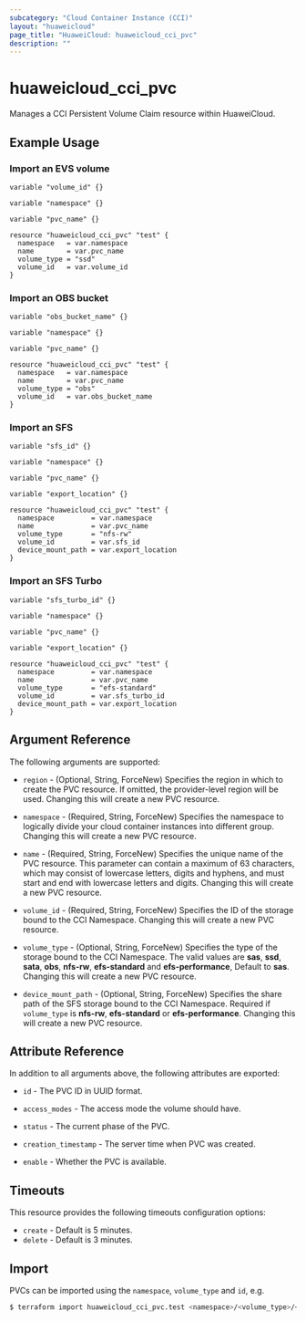 ```yaml
---
subcategory: "Cloud Container Instance (CCI)"
layout: "huaweicloud"
page_title: "HuaweiCloud: huaweicloud_cci_pvc"
description: ""
---
```


# huaweicloud_cci_pvc

Manages a CCI Persistent Volume Claim resource within HuaweiCloud.

## Example Usage

### Import an EVS volume

```hcl
variable "volume_id" {}

variable "namespace" {}

variable "pvc_name" {}

resource "huaweicloud_cci_pvc" "test" {
  namespace   = var.namespace
  name        = var.pvc_name
  volume_type = "ssd"
  volume_id   = var.volume_id
}
```

### Import an OBS bucket

```hcl
variable "obs_bucket_name" {}

variable "namespace" {}

variable "pvc_name" {}

resource "huaweicloud_cci_pvc" "test" {
  namespace   = var.namespace
  name        = var.pvc_name
  volume_type = "obs"
  volume_id   = var.obs_bucket_name
}
```

### Import an SFS

```hcl
variable "sfs_id" {}

variable "namespace" {}

variable "pvc_name" {}

variable "export_location" {}

resource "huaweicloud_cci_pvc" "test" {
  namespace         = var.namespace
  name              = var.pvc_name
  volume_type       = "nfs-rw"
  volume_id         = var.sfs_id
  device_mount_path = var.export_location
}
```

### Import an SFS Turbo

```hcl
variable "sfs_turbo_id" {}

variable "namespace" {}

variable "pvc_name" {}

variable "export_location" {}

resource "huaweicloud_cci_pvc" "test" {
  namespace         = var.namespace
  name              = var.pvc_name
  volume_type       = "efs-standard"
  volume_id         = var.sfs_turbo_id
  device_mount_path = var.export_location
}
```

## Argument Reference

The following arguments are supported:

* `region` - (Optional, String, ForceNew) Specifies the region in which to create the PVC resource. If omitted, the
  provider-level region will be used. Changing this will create a new PVC resource.

* `namespace` - (Required, String, ForceNew) Specifies the namespace to logically divide your cloud container instances
  into different group. Changing this will create a new PVC resource.

* `name` - (Required, String, ForceNew) Specifies the unique name of the PVC resource. This parameter can contain a
  maximum of 63 characters, which may consist of lowercase letters, digits and hyphens, and must start and end with
  lowercase letters and digits. Changing this will create a new PVC resource.

* `volume_id` - (Required, String, ForceNew) Specifies the ID of the storage bound to the CCI Namespace. Changing this
  will create a new PVC resource.

* `volume_type` - (Optional, String, ForceNew) Specifies the type of the storage bound to the CCI Namespace. The valid
  values are **sas**, **ssd**, **sata**, **obs**, **nfs-rw**, **efs-standard** and **efs-performance**,
  Default to **sas**. Changing this will create a new PVC resource.

* `device_mount_path` - (Optional, String, ForceNew) Specifies the share path of the SFS storage bound to the CCI
  Namespace. Required if `volume_type` is **nfs-rw**, **efs-standard** or **efs-performance**.
  Changing this will create a new PVC resource.

## Attribute Reference

In addition to all arguments above, the following attributes are exported:

* `id` - The PVC ID in UUID format.

* `access_modes` - The access mode the volume should have.

* `status` - The current phase of the PVC.

* `creation_timestamp` - The server time when PVC was created.

* `enable` - Whether the PVC is available.

## Timeouts

This resource provides the following timeouts configuration options:

* `create` - Default is 5 minutes.
* `delete` - Default is 3 minutes.

## Import

PVCs can be imported using the `namespace`, `volume_type` and `id`, e.g.

```bash
$ terraform import huaweicloud_cci_pvc.test <namespace>/<volume_type>/<id>
```
